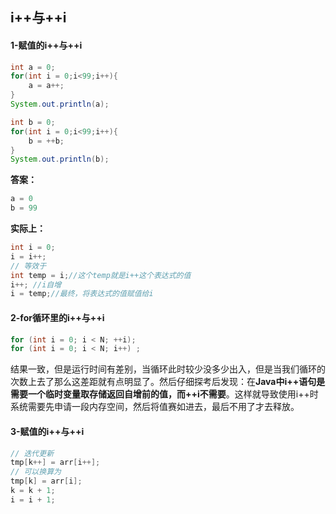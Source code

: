 ## i++与++i

#### 1-赋值的i++与++i

```java
int a = 0;
for(int i = 0;i<99;i++){
    a = a++;
}
System.out.println(a);

int b = 0;
for(int i = 0;i<99;i++){
    b = ++b;
}
System.out.println(b);
```

**答案：**

```java
a = 0
b = 99
```

**实际上：**

```java
int i = 0;
i = i++;
// 等效于
int temp = i;//这个temp就是i++这个表达式的值
i++; //i自增
i = temp;//最终，将表达式的值赋值给i
```

#### 2-for循环里的i++与++i

```java
for (int i = 0; i < N; ++i);
for (int i = 0; i < N; i++) ;
```

结果一致，但是运行时间有差别，当循环此时较少没多少出入，但是当我们循环的次数上去了那么这差距就有点明显了。然后仔细探考后发现：在**Java中i++语句是需要一个临时变量取存储返回自增前的值，而++i不需要**。这样就导致使用i++时系统需要先申请一段内存空间，然后将值赛如进去，最后不用了才去释放。

#### 3-赋值的i++与++i

```java
// 迭代更新
tmp[k++] = arr[i++];
// 可以换算为
tmp[k] = arr[i];
k = k + 1;
i = i + 1;
```

